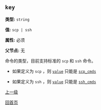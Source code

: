 `key`
----------

**类型:** `string`

**值:** `scp | ssh`

**属性:** 必须

**父节点:** 无

命令的类型，目前支持标准的 `scp` 和 `ssh` 命令。

- 如果定义为 `scp` ，则 [`value`](value.md) 只能是 [`scp_cmds`](scp_cmds.md)

- 如果定义为 `ssh` ，则 [`value`](value.md) 只能是 [`ssh_cmds`](ssh_cmds.md)

[上一级](../deploygen.md)

[回首页](../../index.md)